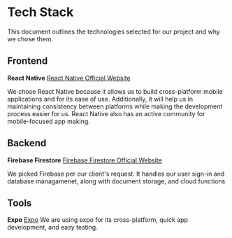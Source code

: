 # Tech Stack

This document outlines the technologies selected for our project and why we chose them.

## Frontend

**React Native**
[React Native Official Website](https://reactnative.dev/)

We chose React Native because it allows us to build cross-platform mobile applications and for its ease of use. Additionally, it will help us in maintaining consistency between platforms while making the development process easier for us. React Native also has an active community for mobile-focused app making.

## Backend

**Firebase Firestore**
[Firebase Firestore Official Website](https://firebase.google.com/products/firestore)

We picked Firebase per our client's request. It handles our user sign-in and database managamenet, along with document storage, and cloud functions 

## Tools 
**Expo**
[Expo](https://expo.dev)
We are using expo for its cross-platform, quick app development, and easy testing.
